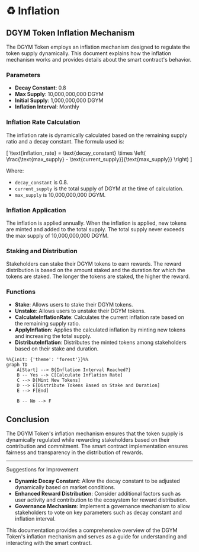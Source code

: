 # ♻️ Inflation

## DGYM Token Inflation Mechanism

The DGYM Token employs an inflation mechanism designed to regulate the token supply dynamically. This document explains how the inflation mechanism works and provides details about the smart contract's behavior.

### Parameters

* **Decay Constant**: 0.8
* **Max Supply**: 10,000,000,000 DGYM
* **Initial Supply**: 1,000,000,000 DGYM
* **Inflation Interval**: Monthly

### Inflation Rate Calculation

The inflation rate is dynamically calculated based on the remaining supply ratio and a decay constant. The formula used is:

\[ \text{inflation\_rate} = \text{decay\_constant} \times \left( \frac{\text{max\_supply} - \text{current\_supply\}}{\text{max\_supply\}} \right) ]

Where:

* `decay_constant` is 0.8.
* `current_supply` is the total supply of DGYM at the time of calculation.
* `max_supply` is 10,000,000,000 DGYM.

### Inflation Application

The inflation is applied annually. When the inflation is applied, new tokens are minted and added to the total supply. The total supply never exceeds the max supply of 10,000,000,000 DGYM.

### Staking and Distribution

Stakeholders can stake their DGYM tokens to earn rewards. The reward distribution is based on the amount staked and the duration for which the tokens are staked. The longer the tokens are staked, the higher the reward.

### Functions

* **Stake**: Allows users to stake their DGYM tokens.
* **Unstake**: Allows users to unstake their DGYM tokens.
* **CalculateInflationRate**: Calculates the current inflation rate based on the remaining supply ratio.
* **ApplyInflation**: Applies the calculated inflation by minting new tokens and increasing the total supply.
* **DistributeInflation**: Distributes the minted tokens among stakeholders based on their stake and duration.

```mermaid
%%{init: {'theme': 'forest'}}%%
graph TD
    A[Start] --> B{Inflation Interval Reached?}
    B -- Yes --> C[Calculate Inflation Rate]
    C --> D[Mint New Tokens]
    D --> E[Distribute Tokens Based on Stake and Duration]
    E --> F[End]

    B -- No --> F
```

## Conclusion

The DGYM Token's inflation mechanism ensures that the token supply is dynamically regulated while rewarding stakeholders based on their contribution and commitment. The smart contract implementation ensures fairness and transparency in the distribution of rewards.

***

Suggestions for Improvement

* **Dynamic Decay Constant**: Allow the decay constant to be adjusted dynamically based on market conditions.
* **Enhanced Reward Distribution**: Consider additional factors such as user activity and contribution to the ecosystem for reward distribution.
* **Governance Mechanism**: Implement a governance mechanism to allow stakeholders to vote on key parameters such as decay constant and inflation interval.

This documentation provides a comprehensive overview of the DGYM Token's inflation mechanism and serves as a guide for understanding and interacting with the smart contract.
